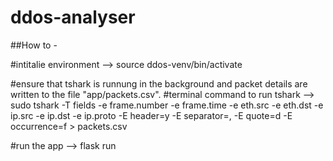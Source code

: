 # ddos-analyser

##How to - 

#intitalie environment --> source ddos-venv/bin/activate

#ensure that tshark is runnung in the background and packet details are written to the file "app/packets.csv".
#terminal command to run tshark --> sudo tshark -T fields -e frame.number -e frame.time -e eth.src -e eth.dst -e ip.src -e ip.dst -e ip.proto -E header=y -E separator=, -E quote=d -E occurrence=f > packets.csv

#run the app --> flask run
